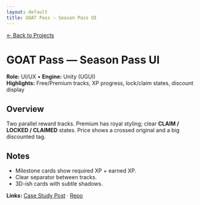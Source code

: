 ```yaml
---
layout: default
title: GOAT Pass — Season Pass UI
---
```


[← Back to Projects](/projects)

# GOAT Pass — Season Pass UI
**Role:** UI/UX • **Engine:** Unity (UGUI)  
**Highlights:** Free/Premium tracks, XP progress, lock/claim states, discount display

## Overview
Two parallel reward tracks. Premium has royal styling; clear **CLAIM / LOCKED / CLAIMED** states. Price shows a crossed original and a big discounted tag.

## Notes
- Milestone cards show required XP + earned XP.  
- Clear separator between tracks.  
- 3D-ish cards with subtle shadows.

**Links:** [Case Study Post](#) · [Repo](#)
